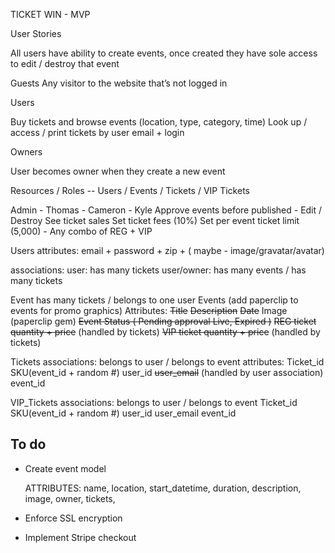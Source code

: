 TICKET WIN - MVP

User Stories

All users have ability to create events, once created they have sole access to edit / destroy that event

Guests
Any visitor to the website that’s not logged in

Users

Buy tickets and browse events (location, type, category, time) 
Look up / access / print tickets by user email + login

Owners

User becomes owner when they create a new event 

Resources / Roles -- Users / Events / Tickets / VIP Tickets

Admin - Thomas - Cameron - Kyle
Approve events before published - Edit / Destroy
See ticket sales
Set ticket fees (10%)
Set per event ticket limit (5,000) - Any combo of REG + VIP

Users 
attributes: email + password + zip + ( maybe - image/gravatar/avatar)

associations:
user: has many tickets 
user/owner: has many events / has many tickets

Event has many tickets / belongs to one user
Events (add paperclip to events for promo graphics)
Attributes: 
~~Title~~
~~Description~~ 
~~Date~~
Image (paperclip gem) 
~~Event Status ( Pending approval Live, Expired )~~
~~REG ticket quantity + price~~ (handled by tickets)
~~VIP ticket quantity + price~~ (handled by tickets)

Tickets 
associations: belongs to user / belongs to event 
attributes: 
Ticket_id 
SKU(event_id + random #) 
user_id 
~~user_email~~ (handled by user association)
event_id 


VIP_Tickets 
associations: belongs to user / belongs to event 
Ticket_id 
SKU(event_id + random #) 
user_id 
user_email
event_id 


## To do

* Create event model

    ATTRIBUTES: name, location, start_datetime, duration, description, image,
    owner, tickets, 

* Enforce SSL encryption
* Implement Stripe checkout
